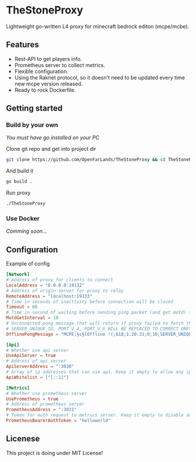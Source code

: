 # TheStoneProxy
Lightweight go-written L4 proxy for minecraft bedrock editon (mcpe/mcbe).

## Features

- Rest-API to get players info.
- Prometheus server to collect metrics.
- Flexible configuration.
- Using the Raknet protocol, so it doesn't need to be updated every time new mcpe version released.
- Ready to rock Dockerfile.

## Getting started

### Build by your own

*You must have go installed on your PC*

Clone git repo and get into project dir
```bash
git clone https://github.com/OpenFarLands/TheStoneProxy && cd TheStoneProxy
```

And build it
```bash
go build .
```

Run proxy
```bash
./TheStoneProxy
```

### Use Docker

*Comming soon...*

## Configuration

Example of config

```toml
[Network]
# Address of proxy for clients to connect
LocalAddress = "0.0.0.0:19132"
# Address of origin server for proxy to relay
RemoteAddress = "localhost:19133"
# Time in seconds of inactivity before connection will be closed
Timeout = 60
# Time in second of waiting before sending ping packet (and get motd) to origin server
MotdGetInterval = 10
# Unconnected pong message that will return if proxy failed to fetch that from origin server
# SERVER_UNIQUE_ID, PORT_V_4, PORT_V_6 WILL BE REPLACED TO CORRECT ONES
OfflinePongMessage = "MCPE;§c§lOffline !(;618;1.20.31;0;10;SERVER_UNIQUE_ID;Bedrock level?;Survival;1;PORT_V_4;PORT_V_6;1;"

[Api]
# Whether use api server
UseApiServer = true
# Address of api server
ApiServerAddress = ":3030"
# Array of ip addresses that can use api. Keep it empty to allow any ip address
ApiWhitelist = ["[::1]"]

[Metrics]
# Whether use prometheus server
UsePrometheus = true
# Address of prometheus server
PrometheusAddress = ":3031"
# Token for auth request to metrics server. Keep it empty to disable auth
PrometheusBearerAuthToken = "helloworld"
````

## Licenese

This project is doing under MIT License!